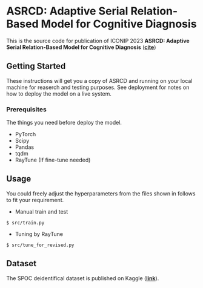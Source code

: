 # ASRCD: Adaptive Serial Relation-Based Model for Cognitive Diagnosis

This is the source code for publication of ICONIP 2023 **ASRCD: Adaptive Serial Relation-Based Model for Cognitive Diagnosis** (**[cite](https://doi.org/10.1007/978-981-99-8181-6_41)**)

## Getting Started

These instructions will get you a copy of ASRCD and running on your local machine for reaserch and testing purposes. See deployment for notes on how to deploy the model on a live system.

### Prerequisites

The things you need before deploy the model.

* PyTorch
* Scipy
* Pandas
* tqdm
* RayTune (If fine-tune needed)


## Usage

You could freely adjust the hyperparameters from the files shown in follows to fit your requirement.

* Manual train and test
```
$ src/train.py 
```
* Tuning by RayTune
```
$ src/tune_for_revised.py
```

## Dataset

The SPOC deidentifical dataset is published on Kaggle (**[link](https://www.kaggle.com/datasets/zhuonanliang/ms-namc)**).
